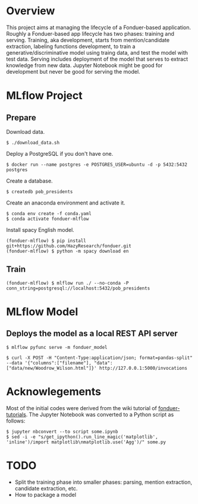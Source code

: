 # Overview

This project aims at managing the lifecycle of a Fonduer-based application.
Roughly a Fonduer-based app lifecycle has two phases: training and serving.
Training, aka development, starts from mention/candidate extraction, labeling functions development, to train a generative/discriminative model using traing data, and test the model with test data.
Serving includes deployment of the model that serves to extract knowledge from new data.
Jupyter Notebook might be good for development but never be good for serving the model.

# MLflow Project

## Prepare

Download data.

```
$ ./download_data.sh
```

Deploy a PostgreSQL if you don't have one.

```
$ docker run --name postgres -e POSTGRES_USER=ubuntu -d -p 5432:5432 postgres
```

Create a database.

```
$ createdb pob_presidents
```

Create an anaconda environment and activate it.

```
$ conda env create -f conda.yaml
$ conda activate fonduer-mlflow
```

Install spacy English model.

```
(fonduer-mlflow) $ pip install git+https://github.com/HazyResearch/fonduer.git
(fonduer-mlflow) $ python -m spacy download en
```

## Train

```
(fonduer-mlflow) $ mlflow run ./ --no-conda -P conn_string=postgresql://localhost:5432/pob_presidents
```

# MLflow Model

## Deploys the model as a local REST API server

```
$ mlflow pyfunc serve -m fonduer_model
```


```
$ curl -X POST -H "Content-Type:application/json; format=pandas-split" --data '{"columns":["filename"], "data":["data/new/Woodrow_Wilson.html"]}' http://127.0.0.1:5000/invocations
```

# Acknowlegements

Most of the initial codes were derived from the wiki tutorial of [fonduer-tutorials](https://github.com/HazyResearch/fonduer-tutorials).
The Jupyter Notebook was converted to a Python script as follows:

```
$ jupyter nbconvert --to script some.ipynb
$ sed -i -e "s/get_ipython().run_line_magic('matplotlib', 'inline')/import matplotlib\nmatplotlib.use('Agg')/" some.py
```

# TODO

- Split the training phase into smaller phases: parsing, mention extraction, candidate extraction, etc.
- How to package a model
